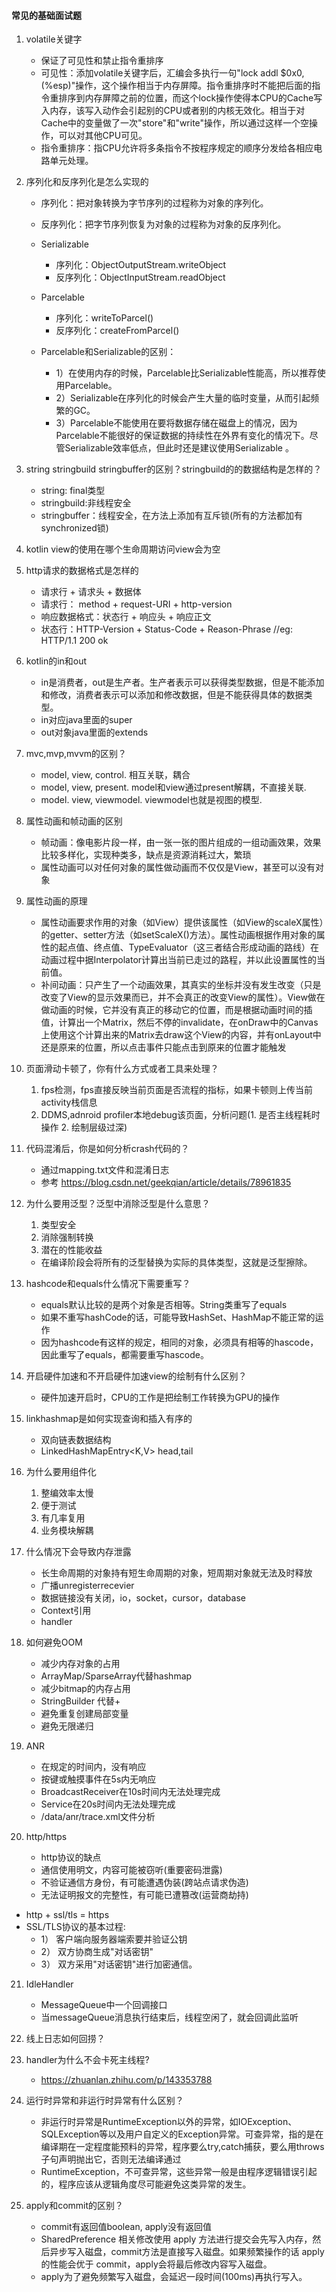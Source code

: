 #### 常见的基础面试题

1. volatile关键字
   * 保证了可见性和禁止指令重排序
   * 可见性：添加volatile关键字后，汇编会多执行一句"lock addl $0x0, (%esp)"操作，这个操作相当于内存屏障。指令重排序时不能把后面的指令重排序到内存屏障之前的位置，而这个lock操作使得本CPU的Cache写入内存，该写入动作会引起别的CPU或者别的内核无效化。相当于对Cache中的变量做了一次"store"和"write"操作，所以通过这样一个空操作，可以对其他CPU可见。
   * 指令重排序：指CPU允许将多条指令不按程序规定的顺序分发给各相应电路单元处理。

2. 序列化和反序列化是怎么实现的
   * 序列化：把对象转换为字节序列的过程称为对象的序列化。
   * 反序列化：把字节序列恢复为对象的过程称为对象的反序列化。
   * Serializable
     * 序列化：ObjectOutputStream.writeObject
     * 反序列化：ObjectInputStream.readObject
   * Parcelable
     * 序列化：writeToParcel()
     * 反序列化：createFromParcel()

   * Parcelable和Serializable的区别：
     * 1）在使用内存的时候，Parcelable比Serializable性能高，所以推荐使用Parcelable。
     * 2）Serializable在序列化的时候会产生大量的临时变量，从而引起频繁的GC。
     * 3）Parcelable不能使用在要将数据存储在磁盘上的情况，因为Parcelable不能很好的保证数据的持续性在外界有变化的情况下。尽管Serializable效率低点，但此时还是建议使用Serializable 。

3. string stringbuild stringbuffer的区别？stringbuild的的数据结构是怎样的？
   * string: final类型
   * stringbuild:非线程安全
   * stringbuffer：线程安全，在方法上添加有互斥锁(所有的方法都加有synchronized锁)

4. kotlin view的使用在哪个生命周期访问view会为空
  

5. http请求的数据格式是怎样的
   * 请求行 + 请求头 + 数据体
   * 请求行： method + request-URI + http-version
   * 响应数据格式：状态行 + 响应头 + 响应正文
   * 状态行：HTTP-Version + Status-Code + Reason-Phrase //eg: HTTP/1.1 200 ok

6. kotlin的in和out
   * in是消费者，out是生产者。生产者表示可以获得类型数据，但是不能添加和修改，消费者表示可以添加和修改数据，但是不能获得具体的数据类型。
   * in对应java里面的super
   * out对象java里面的extends

7. mvc,mvp,mvvm的区别？
   * model, view, control. 相互关联，耦合
   * model, view, present. model和view通过present解耦，不直接关联.
   * model. view, viewmodel. viewmodel也就是视图的模型.

8. 属性动画和帧动画的区别
   *  帧动画：像电影片段一样，由一张一张的图片组成的一组动画效果，效果比较多样化，实现种类多，缺点是资源消耗过大，繁琐
   *  属性动画可以对任何对象的属性做动画而不仅仅是View，甚至可以没有对象
  
9. 属性动画的原理
    * 属性动画要求作用的对象（如View）提供该属性（如View的scaleX属性）的getter、setter方法（如setScaleX()方法）。属性动画根据作用对象的属性的起点值、终点值、TypeEvaluator（这三者结合形成动画的路线）在动画过程中据Interpolator计算出当前已走过的路程，并以此设置属性的当前值。
    * 补间动画：只产生了一个动画效果，其真实的坐标并没有发生改变（只是改变了View的显示效果而已，并不会真正的改变View的属性）。View做在做动画的时候，它并没有真正的移动它的位置，而是根据动画时间的插值，计算出一个Matrix，然后不停的invalidate，在onDraw中的Canvas上使用这个计算出来的Matrix去draw这个View的内容，并有onLayout中还是原来的位置，所以点击事件只能点击到原来的位置才能触发

10. ‌页面滑动卡顿了，你有什么方式或者工具来处理？
    1. fps检测，fps直接反映当前页面是否流程的指标，如果卡顿则上传当前activity栈信息
    2. DDMS,adnroid profiler本地debug该页面，分析问题(1. 是否主线程耗时操作 2. 绘制层级过深)
    
11. ‌代码混淆后，你是如何分析crash代码的？
    * 通过mapping.txt文件和混淆日志
    * 参考 https://blog.csdn.net/geekqian/article/details/78961835

12. ‌为什么要用泛型？泛型中消除泛型是什么意思？
    1. 类型安全
    2. 消除强制转换
    3. 潜在的性能收益
    *  在编译阶段会将所有的泛型替换为实际的具体类型，这就是泛型擦除。

13. ‌hashcode和equals什么情况下需要重写？
    * equals默认比较的是两个对象是否相等。String类重写了equals
    * 如果不重写hashCode的话，可能导致HashSet、HashMap不能正常的运作
    * 因为hashcode有这样的规定，相同的对象，必须具有相等的hascode，因此重写了equals，都需要重写hascode。

14. 开启硬件加速和不开启硬件加速view的绘制有什么区别？
    * 硬件加速开启时，CPU的工作是把绘制工作转换为GPU的操作

15. linkhashmap是如何实现查询和插入有序的
    * 双向链表数据结构
    * LinkedHashMapEntry<K,V> head,tail

16. 为什么要用组件化
    1. 整编效率太慢
    2. 便于测试
    3. 有几率复用
    4. 业务模块解耦

17. 什么情况下会导致内存泄露
    * 长生命周期的对象持有短生命周期的对象，短周期对象就无法及时释放
    * 广播unregisterrecevier
    * 数据链接没有关闭，io，socket，cursor，database
    * Context引用
    * handler

18. 如何避免OOM
    * 减少内存对象的占用
    * ArrayMap/SparseArray代替hashmap
    * 减少bitmap的内存占用
    * StringBuilder 代替+
    * 避免重复创建局部变量
    * 避免无限递归

19. ANR
    * 在规定的时间内，没有响应
    * 按键或触摸事件在5s内无响应
    * BroadcastReceiver在10s时间内无法处理完成
    * Service在20s时间内无法处理完成
    * /data/anr/trace.xml文件分析

20. http/https
    * http协议的缺点
    * 通信使用明文，内容可能被窃听(重要密码泄露)
    * 不验证通信方身份，有可能遭遇伪装(跨站点请求伪造)
    * 无法证明报文的完整性，有可能已遭篡改(运营商劫持)
  * http + ssl/tls = https 
  * SSL/TLS协议的基本过程: 
    * 1） 客户端向服务器端索要并验证公钥
    * 2） 双方协商生成"对话密钥"
    * 3） 双方采用"对话密钥"进行加密通信。

21. IdleHandler
    * MessageQueue中一个回调接口
    * 当messageQueue消息执行结束后，线程空闲了，就会回调此监听

22. 线上日志如何回捞？

23. handler为什么不会卡死主线程?
    * https://zhuanlan.zhihu.com/p/143353788

24. 运行时异常和非运行时异常有什么区别？
    * 非运行时异常是RuntimeException以外的异常，如IOException、SQLException等以及用户自定义的Exception异常。可查异常，指的是在编译期在一定程度能预料的异常，程序要么try,catch捕获，要么用throws子句声明抛出它，否则无法编译通过
    * RuntimeException，不可查异常，这些异常一般是由程序逻辑错误引起的，程序应该从逻辑角度尽可能避免这类异常的发生。

25. apply和commit的区别？
    * commit有返回值boolean, apply没有返回值
    * SharedPreference 相关修改使用 apply 方法进行提交会先写入内存，然后异步写入磁盘，commit方法是直接写入磁盘。如果频繁操作的话 apply 的性能会优于 commit，apply会将最后修改内容写入磁盘。
    * apply为了避免频繁写入磁盘，会延迟一段时间(100ms)再执行写入。

